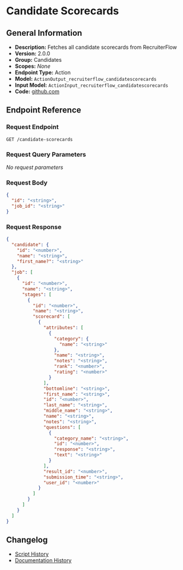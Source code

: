 <!-- BEGIN GENERATED CONTENT -->
# Candidate Scorecards

## General Information

- **Description:** Fetches all candidate scorecards from RecruiterFlow
- **Version:** 2.0.0
- **Group:** Candidates
- **Scopes:** _None_
- **Endpoint Type:** Action
- **Model:** `ActionOutput_recruiterflow_candidatescorecards`
- **Input Model:** `ActionInput_recruiterflow_candidatescorecards`
- **Code:** [github.com](https://github.com/NangoHQ/integration-templates/tree/main/integrations/recruiterflow/actions/candidate-scorecards.ts)


## Endpoint Reference

### Request Endpoint

`GET /candidate-scorecards`

### Request Query Parameters

_No request parameters_

### Request Body

```json
{
  "id": "<string>",
  "job_id": "<string>"
}
```

### Request Response

```json
{
  "candidate": {
    "id": "<number>",
    "name": "<string>",
    "first_name?": "<string>"
  },
  "job": [
    {
      "id": "<number>",
      "name": "<string>",
      "stages": [
        {
          "id": "<number>",
          "name": "<string>",
          "scorecard": [
            {
              "attributes": [
                {
                  "category": {
                    "name": "<string>"
                  },
                  "name": "<string>",
                  "notes": "<string>",
                  "rank": "<number>",
                  "rating": "<number>"
                }
              ],
              "bottomline": "<string>",
              "first_name": "<string>",
              "id": "<number>",
              "last_name": "<string>",
              "middle_name": "<string>",
              "name": "<string>",
              "notes": "<string>",
              "questions": [
                {
                  "category_name": "<string>",
                  "id": "<number>",
                  "response": "<string>",
                  "text": "<string>"
                }
              ],
              "result_id": "<number>",
              "submission_time": "<string>",
              "user_id": "<number>"
            }
          ]
        }
      ]
    }
  ]
}
```

## Changelog

- [Script History](https://github.com/NangoHQ/integration-templates/commits/main/integrations/recruiterflow/actions/candidate-scorecards.ts)
- [Documentation History](https://github.com/NangoHQ/integration-templates/commits/main/integrations/recruiterflow/actions/candidate-scorecards.md)

<!-- END  GENERATED CONTENT -->

